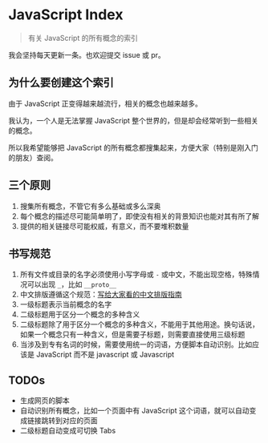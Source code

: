 # JavaScript Index

> 有关 JavaScript 的所有概念的索引

我会坚持每天更新一条。也欢迎提交 issue 或 pr。

## 为什么要创建这个索引

由于 JavaScript 正变得越来越流行，相关的概念也越来越多。

我认为，一个人是无法掌握 JavaScript 整个世界的，但是却会经常听到一些相关的概念。

所以我希望能够把 JavaScript 的所有概念都搜集起来，方便大家（特别是刚入门的朋友）查阅。

## 三个原则

1. 搜集所有概念，不管它有多么基础或多么深奥
2. 每个概念的描述尽可能简单明了，即使没有相关的背景知识也能对其有所了解
3. 提供的相关链接尽可能权威，有意义，而不要堆积数量

## 书写规范

1. 所有文件或目录的名字必须使用小写字母或 `-` 或中文，不能出现空格，特殊情况可以出现 `_`，比如 `__proto__`
2. 中文排版遵循这个规范：[写给大家看的中文排版指南](https://zhuanlan.zhihu.com/p/20506092)
3. 一级标题表示当前概念的名字
4. 二级标题用于区分一个概念的多种含义
5. 二级标题除了用于区分一个概念的多种含义，不能用于其他用途。换句话说，如果一个概念只有一种含义，但是需要子标题，则需要直接使用三级标题
6. 当涉及到专有名词的时候，需要使用统一的词语，方便脚本自动识别。比如应该是 JavaScript 而不是 javascript 或 Javascript

## TODOs

- 生成网页的脚本
- 自动识别所有概念，比如一个页面中有 JavaScript 这个词语，就可以自动变成链接跳转到对应的页面
- 二级标题自动变成可切换 Tabs
